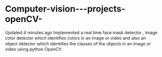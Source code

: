 # Computer-vision---projects-openCV-

 Updated 4 minutes ago
Implemented a real time face mask detector , image color detector which identiﬁes colors in an image or video and also an object detector which identiﬁes the classes of the objects in an image or video using python OpenCV 

